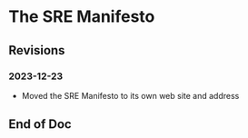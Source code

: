 # The SRE Manifesto

## Revisions

### 2023-12-23

* Moved the SRE Manifesto to its own web site and address

## End of Doc
